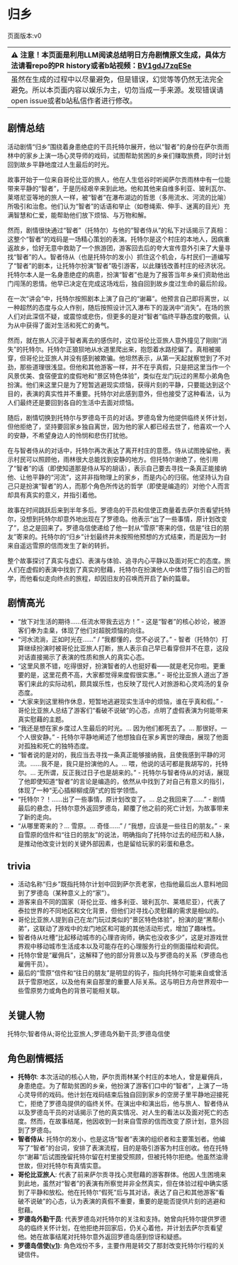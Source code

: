# 归乡
页面版本:v0
 

| :warning: 注意！本页面是利用LLM阅读总结明日方舟剧情原文生成，具体方法请看repo的PR history或者b站视频：[BV1gdJ7zqESe](https://www.bilibili.com/video/BV1gdJ7zqESe/)         |
|:----------------------------|
| 虽然在生成的过程中以尽量避免，但是错误，幻觉等等仍然无法完全避免。所以本页面内容以娱乐为主，切勿当成一手来源。发现错误请open issue或者b站私信作者进行修改。|



## 剧情总结
活动剧情“归乡”围绕着身患绝症的干员托特尔展开，他以“智者”的身份在萨尔贡雨林中的家乡上演一场心灵导师的戏码，试图帮助贫困的乡亲们赚取旅费，同时计划回到故乡平静地度过人生最后的时光。

故事开始于一位来自哥伦比亚的旅人，他在人生低谷时听闻萨尔贡雨林中有一位能带来平静的“智者”，于是历经艰辛来到此地。他和其他来自维多利亚、玻利瓦尔、莱塔尼亚等地的旅人一样，被“智者”在瀑布湖边的哲思（多用流水、河流的比喻）所吸引和治愈。他们认为“智者”的话语和举止（如卷绳索、伸手、迷离的目光）充满智慧和仁爱，能帮助他们放下烦恼、与万物和解。

然而，剧情很快通过“智者”（托特尔）与他的“智者侍从”的私下对话揭示了真相：这整个“智者”的戏码是一场精心策划的表演。托特尔是这个村庄的本地人，因病重返故乡，恰好无意中救助了一个旅游团，游客回去后的夸大宣传意外引来了大量寻找“智者”的人。智者侍从（也是托特尔的发小）抓住这个机会，与村民们一道编写了“智者”的剧本，让托特尔扮演“智者”吸引游客，以此赚钱改善村庄的经济状况。托特尔本人是一名身患绝症的病患，扮演“智者”也是为了报答当年乡亲们资助他出门闯荡的恩情。他早已决定在完成这场戏后，独自回到故乡度过生命的最后阶段。

在一次“讲会”中，托特尔按照剧本上演了自己的“谢幕”。他预言自己即将离世，以一种超然的态度与众人作别，随后按照设计沉入瀑布下的漩涡中“消失”。在场的旅人们对此深信不疑，或震惊或悲伤，但更多的是对“智者”临终平静态度的敬佩，认为从中获得了面对生活和死亡的勇气。

然而，就在旅人沉浸于智者离去的感伤时，这位哥伦比亚旅人意外撞见了刚刚“消失”的托特尔。托特尔正狼狈地从水道里爬出来，抱怨着水路挖偏了。真相被揭穿，但哥伦比亚旅人并没有感到被欺骗。他坦然表示，从第一天起就察觉到了不对劲，那些道理很浅显。但他和其他游客一样，并不在乎真假，只是把这里当作一个风景优美、食宿便宜的度假地和“景区特色体验”，类似在龙门玩过的黑帮小弟角色扮演。他们来这里只是为了短暂逃避现实烦恼，获得片刻的平静，只要能达到这个目的，表演的真实性并不重要。托特尔对此感到意外，但也接受了这种看法，认为人们最终还是要回到各自的生活中去面对烦恼。

随后，剧情切换到托特尔与罗德岛干员的对话。罗德岛曾为他提供临终关怀计划，但他拒绝了，坚持要回家乡独自离世，因为他的家人都已经去世了，他喜欢一个人的安静，不希望身边人的怜悯和悲伤打扰他。

在与智者侍从的对话中，托特尔再次表达了离开村庄的意愿。侍从试图挽留他，表示村民可以照顾他，雨林很大总能找到安静的地方。但托特尔谢绝了，他引用了“智者”的话（即使知道那是侍从写的胡话），表示自己要去寻找一条真正能接纳他、让他平静的“河流”，这并非指物理上的家乡，而是内心的归宿。他坚持认为自己只是扮演“智者”的人，而那个角色所传达的哲学（即使是编造的）对他个人而言却具有真实的意义，并指引着他。

故事在时间跳跃后来到半年多后。罗德岛的干员和信使正商量着去萨尔贡看望托特尔，没想到托特尔却意外地出现在了罗德岛。他表示“出了一些事情，原计划改变了”，总之是回来了。罗德岛信使递给了他一封从“雪原”寄来的信，信是“往日的朋友”寄来的。托特尔的“归乡”计划最终并未按照他预想的方式结束，而是因为一封来自遥远雪原的信而发生了新的转折。

整个故事探讨了真实与虚幻、表演与体验、追寻内心平静以及面对死亡的态度。旅人们在虚假的表演中找到了真实的慰藉，托特尔在扮演他人中体悟了指引自己的哲学，而他看似走向终点的旅程，却因旧友的召唤而开启了新的篇章。
## 剧情高光
*   “放下对生活的期待......任流水带我去远方！” - 这是“智者”的核心妙论，被游客们奉为圭臬，体现了他们对超脱烦恼的向往。
*   “河水流淌，正如时光在......” / “我都懂的，您不必说了。” - 智者（托特尔）打算继续扮演时被哥伦比亚旅人打断，旅人表示自己早已看穿但并不在意，这段对话直接揭示了表演的性质和旅人的真实心态。
*   “这里风景不错，吃得很好，扮演智者的人也挺好看——就是老兄你啦。更重要的是，这里花费不高，大家都觉得来度假很实惠。” - 哥伦比亚旅人道出了游客们来此的实际动机，颇具娱乐性，也反映了现代人对旅游和心灵鸡汤的复杂态度。
*   “大家来到这里稍作休息，短暂地逃避现实生活中的烦恼，谁在乎真和假。” - 哥伦比亚旅人总结了游客们“看破不说破”的心态，点明了虚假表演为何能带来真实慰藉的主题。
*   “我还是想在家乡度过人生最后的时光。... 因为他们都死去了。... 那很好。一个人很安静。” - 托特尔平静地阐述了他想独自在家乡离世的理由，展现了他面对孤独和死亡的独特态度。
*   “智者说的是对的，我应当去寻找一条真正能够接纳我，且使我感到平静的河流。......我不是，我只是扮演他的人。... 喂，他说的话可都是我胡写的，托特尔。... 无所谓，反正我过日子也是胡来的。” - 托特尔与智者侍从的对话，展现了他即使知道“智者”的言论是编造的，依然从中找到了对自己有意义的指引，体现了一种“无心插柳柳成荫”式的哲学领悟。
*   “托特尔？！......出了一些事情，原计划改变了。... 总之我回来了......” - 剧情最后的悬念，托特尔意外返回罗德岛，颠覆了他之前的死亡计划，为故事带来了新的走向。
*   “从哪里寄来的？... 雪原。... 奇怪......” / “我想，应该是一些往日的朋友。” - 来自雪原的信件和“往日的朋友”的说法，明确指向了托特尔过去的经历和人脉，是推动他改变计划的关键外部因素，也是留给玩家的彩蛋和悬念。
## trivia
*   活动名称“归乡”既指托特尔计划中回到萨尔贡老家，也指他最后出人意料地回到了罗德岛（某种意义上的“家”）。
*   游客来自不同的国家（哥伦比亚、维多利亚、玻利瓦尔、莱塔尼亚），代表了泰拉世界的不同地区和文化背景，但他们对寻找心灵慰藉的需求是相似的。
*   哥伦比亚旅人提到自己在龙门玩过类似的“景区特色体验”，扮演的是“黑帮小弟”，这联动了游戏中的龙门地区和可能的其他活动形式，增加了趣味性。
*   智者侍从吐槽“比起移动城市的心理咨询师，确实也没收多少”，这是对游戏世界观中移动城市生活成本以及可能存在的心理服务行业的侧面描绘和调侃。
*   托特尔曾是“雇佣兵”，这解释了他的部分背景以及与罗德岛的关系（罗德岛也雇佣干员）。
*   最后的“雪原”信件和“往日的朋友”是明显的钩子，指向托特尔可能来自或曾活跃于雪原地区，以及他有来自那里的重要人际关系。这与明日方舟世界观中一些雪原势力或角色的背景可能相关联。
## 关键人物
托特尔;智者侍从;哥伦比亚旅人;罗德岛外勤干员;罗德岛信使
## 角色剧情概括
-   **托特尔**: 本次活动的核心人物，萨尔贡雨林某个村庄的本地人，曾是雇佣兵，身患绝症。为了帮助贫困的乡亲，他扮演了游客们口中的“智者”，上演了一场心灵导师的戏码。他计划在戏码结束后独自回到家乡的空房子里平静地迎接死亡，拒绝了罗德岛提供的临终关怀。在演出中和演出后，他与旅人、智者侍从以及罗德岛干员的对话揭示了他的真实情况、对人生的看法以及面对死亡的态度。然而，在故事结尾，他因收到一封来自雪原的信而改变了原计划，意外回到了罗德岛。
-   **智者侍从**: 托特尔的发小，也是这场“智者”表演的组织者和主要策划者。他编写了“智者”的台词，安排了表演流程，目的是吸引游客为村庄创收。他在托特尔“谢幕”后试图挽留托特尔留在村里接受照顾，但被托特尔拒绝。他虽然油滑世故，但对托特尔有真情实意。
-   **哥伦比亚旅人**: 代表了前来萨尔贡寻找心灵慰藉的游客群体。他因人生困境来到此地，虽然对“智者”的表演有所察觉并非全然真实，但在体验过程中确实感到了平静和放松。他在托特尔“假死”后与其对话，表达了自己和其他游客“看破不说破”的心态，认为表演的真假不重要，重要的是能否提供片刻的逃避和慰藉。
-   **罗德岛外勤干员**: 代表罗德岛对托特尔的关注和支持。她曾向托特尔提供罗德岛的临终关怀计划，在他拒绝并回家后，仍关心着他，并计划去萨尔贡看望他。她在故事结尾对托特尔意外返回罗德岛感到惊讶和疑惑。
-   **罗德岛信使([v1](../chars/extended_char_luo_de_dao_xin_shi.md))**: 角色戏份不多，主要作用是转交了那封改变托特尔行程的关键信件。